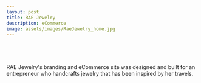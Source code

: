 ```yaml
---
layout: post
title: RAE Jewelry
description: eCommerce
image: assets/images/RaeJewelry_home.jpg
---
```

<span class="image fit"><img src="{{ site.baseurl }}/assets/images/RaeJewelry_shop.jpg" alt=""/></span>

<span class="image fit"><img src="{{ site.baseurl}}/assets/images/RaeJewelry_productdetails.jpg" alt=""/>
</span>

<span class="image fit"><img src="{{ site.baseurl }}/assets/images/RaeJewelry_about.jpg" alt="" /></span>

<span class="image fit"><img src="{{ site.baseurl }}/assets/images/RaeJewelry_contact.jpg" alt="" /></span>

RAE Jewelry's branding and eCommerce site was designed and built for an entrepreneur who handcrafts jewelry that has been inspired by her travels.
